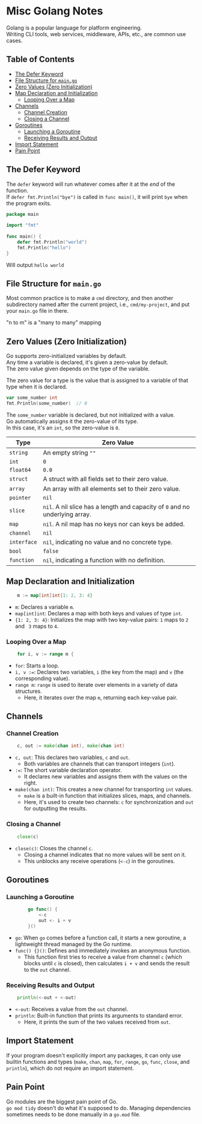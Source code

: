 
# Misc Golang Notes

Golang is a popular language for platform engineering.  
Writing CLI tools, web services, middleware, APIs, etc., are common use cases.  


## Table of Contents
* [The Defer Keyword](#the-defer-keyword) 
* [File Structure for `main.go`](#file-structure-for-maingo) 
* [Zero Values (Zero Initialization)](#zero-values-zero-initialization) 
* [Map Declaration and Initialization](#map-declaration-and-initialization) 
    * [Looping Over a Map](#looping-over-a-map) 
* [Channels](#channels) 
    * [Channel Creation](#channel-creation) 
    * [Closing a Channel](#closing-a-channel) 
* [Goroutines](#goroutines) 
    * [Launching a Goroutine](#launching-a-goroutine) 
    * [Receiving Results and Output](#receiving-results-and-output) 
* [Import Statement](#import-statement) 
* [Pain Point](#pain-point) 




## The Defer Keyword

The `defer` keyword will run whatever comes after it at the *end* of the function.  
If `defer fmt.Println("bye")` is called in `func main()`, it will print `bye` when the
program exits.  

```go
package main
 
import "fmt"
 
func main() {
	defer fmt.Println("world")
	fmt.Println("hello")
}
```
Will output `hello world`


## File Structure for `main.go`

Most common practice is to make a `cmd` directory, and then another
subdirectory named after the current project, i.e., `cmd/my-project`, and 
put your `main.go` file in there.


"n to m" is a "many to many" mapping


## Zero Values (Zero Initialization)
Go supports zero-initialized variables by default.  
Any time a variable is declared, it's given a zero-value by default.  
The zero value given depends on the type of the variable.  
 
The zero value for a type is the value that is assigned to a variable of that type
when it is declared.

```go
var some_number int
fmt.Println(some_number)  // 0
```
The `some_number` variable is declared, but not initialized with a value.  
Go automatically assigns it the zero-value of its type.  
In this case, it's an `int`, so the zero-value is `0`.


| Type        | Zero Value
|-|-
| `string`    | An empty string `""`
| `int`       | `0`
| `float64`   | `0.0`
| `struct`    | A struct with all fields set to their zero value.
| `array`     | An array with all elements set to their zero value.
| `pointer`   | `nil`
| `slice`     | `nil`. A nil slice has a length and capacity of `0` and no underlying array.
| `map`       | `nil`. A nil map has no keys nor can keys be added.
| `channel`   | `nil`
| `interface` | `nil`, indicating no value and no concrete type.
| `bool`      | `false`
| `function`  | `nil`, indicating a function with no definition.




## Map Declaration and Initialization
```go
	m := map[int]int{1: 2, 3: 4}
```
* `m`: Declares a variable `m`.
* `map[int]int`: Declares a map with both keys and values of type `int`.
* `{1: 2, 3: 4}`: Initializes the map with two key-value pairs: `1` maps to `2` 
  and ` 3` maps to `4`.

### Looping Over a Map
```go
	for i, v := range m {
```
* `for`: Starts a loop.
* `i, v :=`: Declares two variables, `i` (the key from the map) and `v` (the corresponding value).
* `range m`: `range` is used to iterate over elements in a variety of data structures.  
    * Here, it iterates over the map `m`, returning each key-value pair.

## Channels
### Channel Creation
```go
	c, out := make(chan int), make(chan int)
```
* `c, out`: This declares two variables, `c` and `out`.  
    * Both variables are channels that can transport integers (`int`).
* `:=`: The short variable declaration operator.  
    * It declares new variables and assigns them with the values on the right.
* `make(chan int)`: This creates a new channel for transporting `int` values.  
    * `make` is a built-in function that initializes slices, maps, and channels.  
    * Here, it's used to create two channels: `c` for synchronization and `out` for 
      outputting the results.

### Closing a Channel
```go
	close(c)
```
* `close(c)`: Closes the channel `c`.  
    * Closing a channel indicates that no more values will be sent on it.  
    * This unblocks any receive operations (`<-c`) in the goroutines.


## Goroutines
### Launching a Goroutine
```go
		go func() {
			<-c
			out <- i + v
		}()
```
* `go`: When `go` comes before a function call, it starts a new goroutine, a 
  lightweight thread managed by the Go runtime.
* `func() {}()`: Defines and immediately invokes an anonymous function.  
    * This function first tries to receive a value from channel `c` (which blocks until 
      `c` is closed), then calculates `i + v` and sends the result to the `out` channel.


### Receiving Results and Output
```go
	println(<-out + <-out)
```
* `<-out`: Receives a value from the `out` channel.  
* `println`: Built-in function that prints its arguments to standard error.  
    * Here, it prints the sum of the two values received from `out`.


## Import Statement
 
If your program doesn't explicitly import any packages, it can only use builtin
functions and types (`make`, `chan`, `map`, `for`, `range`, `go`, `func`, `close`, 
and `println`), which do not require an import statement.


## Pain Point

Go modules are the biggest pain point of Go.  
`go mod tidy` doesn't do what it's supposed to do. 
Managing dependencies sometimes needs to be done manually in a `go.mod` file.  


